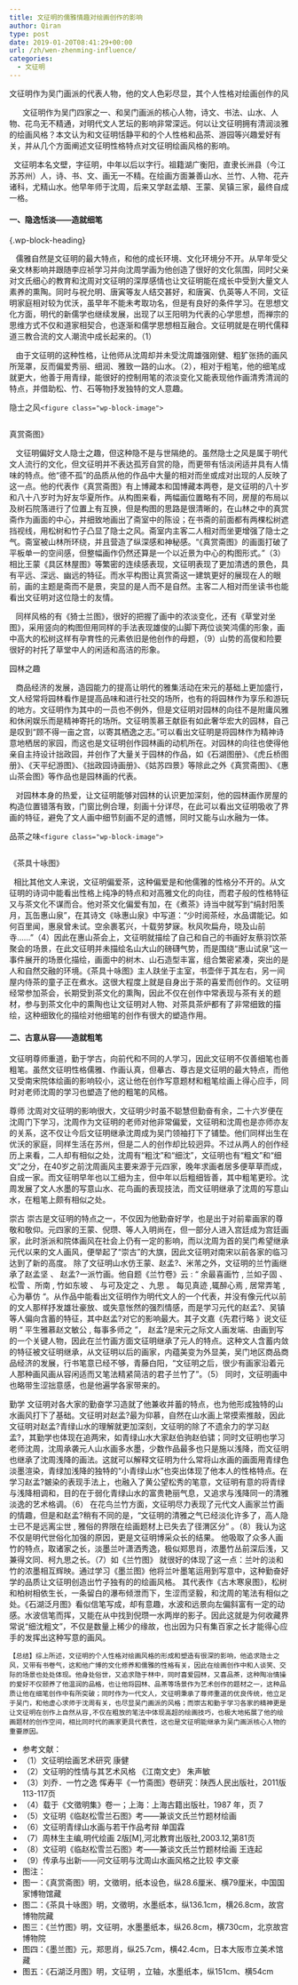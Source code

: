 ```yaml
---
title: 文征明的儒雅情趣对绘画创作的影响
author: Qiran
type: post
date: 2019-01-20T08:41:29+00:00
url: /zh/wen-zhenming-influence/
categories:
  - 文征明
---
```

<pre class="wp-block-preformatted">文征明作为吴门画派的代表人物，他的文人色彩尽显，其个人性格对绘画创作的风格、题材、内容上都有深远的影响，文征明的追求隐逸、渴慕园林的志趣塑造了他的细笔风格，而尊师重道的传统让文征明在题材广度和粗笔风格上有所突破。<br /></pre>

&nbsp;&nbsp;&nbsp;&nbsp;&nbsp;&nbsp;文征明作为吴门四家之一、和吴门画派的核心人物，诗文、书法、山水、人物、花鸟无不精通，对明代文人艺坛的影响非常深远。何以让文征明拥有清润淡雅的绘画风格？本文认为和文征明恬静平和的个人性格和品茶、游园等兴趣爱好有关，并从几个方面阐述文征明性格特点对文征明绘画风格的影响。

&nbsp;&nbsp;文征明本名文壁，字征明，中年以后以字行。祖籍湖广衡阳，直隶长洲县（今江苏苏州）人，诗、书、文、画无一不精。在绘画方面兼善山水、兰竹、人物、花卉诸科，尤精山水。他早年师于沈周，后来又学赵孟頫、王蒙、吴镇三家，最终自成一格。

#### 一、隐逸恬淡——造就细笔

 {.wp-block-heading}

&nbsp;&nbsp;&nbsp;儒雅自然是文征明的最大特点，和他的成长环境、文化环境分不开。从早年受父亲文林影响并跟随李应祯学习并向沈周学画为他创造了很好的文化氛围，同时父亲对文氏细心的教育和沈周对文征明的深厚感情也让文征明能在成长中受到大量文人素养的熏陶。同时与祝允明、唐寅等友人结交甚好，和唐寅、仇英等人不同，文征明家庭相对较为优沃，虽早年不能未考取功名，但是有良好的条件学习。在思想文化方面，明代的新儒学也继续发展，出现了以王阳明为代表的心学思想，而禅宗的思维方式不仅和道家相契合，也逐渐和儒学思想相互融合。文征明就是在明代儒释道三教合流的文人潮流中成长起来的。（1）

&nbsp;&nbsp;&nbsp;由于文征明的这种性格，让他师从沈周却并未受沈周雄强刚健、粗犷张扬的画风所笼罩，反而偏爱秀丽、细润、雅致一路的山水。（2），相对于粗笔，他的细笔成就更大，他善于用青绿，能很好的控制用笔的浓淡变化又能表现他作画清秀清润的特点，并借助松、竹、石等物抒发独特的文人意趣。

隐士之风`<figure class="wp-block-image">`

<img decoding="async" src="https://lh5.googleusercontent.com/l9gjoT-Cq0RrETIbqriTX5kRRJHHgnPA_BQr20dTMfoZcZdmLuLRwOzuh1agQGxXbzER7qNQPEr17NZy4eitqXfX8W_eJV0CWHQ0BuNteIF62cbCy-HXFl1ffDFsE9ZEI11oajgY" alt="" /> <figcaption>真赏斋图》</figcaption></figure>

&nbsp;&nbsp;&nbsp;文征明偏好文人隐士之趣，但这种隐不是与世隔绝的。虽然隐士之风是属于明代文人流行的文化，但文征明并不表达孤芳自赏的隐，而更带有恬淡闲适并具有人情味的特点。他“德不孤”的品质从他的作品中大量的相对而坐或成对出现的人反映了这一点。他的代表作《真赏斋图》有上博藏本和国博藏本两卷，是文征明的八十岁和八十八岁时为好友华夏所作。从构图来看，两幅画位置略有不同，房屋的布局以及树石院落进行了位置上有互换，但是构图的思路是很清晰的，在山林之中的真赏斋作为画面的中心，并细致地画出了斋室中的陈设；在书斋的前面都有两棵松树遮挡视线，用松树和竹子凸显了隐士之风。斋室内主客二人相对而坐更增强了隐士之气。斋室被山林所环绕，并且营造了纵深感和神秘感。“《真赏斋图》的画面打破了平板单一的空间感，但整幅画作仍然还算是一个以近景为中心的构图形式。”（3）相比王蒙《具区林屋图》等繁密的连续感表现，文征明表现了更加清透的景色，具有平远、深远、幽远的特征。而水平构图让真赏斋这一建筑更好的展现在人的眼前，画的主题是斋而不是景，突显的是人而不是自然。主客二人相对而坐读书也能看出文征明对这位隐士的友情。

&nbsp;&nbsp;&nbsp;同样风格的有《猗士兰图》，很好的把握了画中的浓淡变化，还有《草堂对坐图》，采用竖向的构图但用同样的手法表现雄俊的山脚下两位谈笑鸿儒的形象，画中高大的松树这样有孕育性的元素依旧是他创作的母题，（9）山势的高俊和险要很好的衬托了草堂中人的闲适和高洁的形象。

园林之趣

&nbsp;&nbsp;&nbsp;商品经济的发展，造园能力的提高让明代的雅集活动在宋元的基础上更加盛行，文人经常将园林看作是提高品味和进行社交的场所，也有的将园林作为享乐和游玩的地方。文征明作为其中的一员也不例外，但是文征明对园林的向往不是附庸风雅和休闲娱乐而是精神寄托的场所。文征明羡慕王献臣有如此奢华宏大的园林，自己是叹到“顾不得一亩之宫，以寄其栖逸之志。”可以看出文征明是将园林作为精神诗意地栖居的家园，而这也是文征明创作园林画的动机所在。对园林的向往也使得他亲自主持设计拙政园，并创作了大量关于园林的作品，如《石湖图册》、《虎丘桥图册》、《天平纪游图》、《拙政园诗画册》、《姑苏四景》等除此之外《真赏斋图》、《惠山茶会图》等作品也是园林画的代表。

&nbsp;&nbsp;&nbsp;对园林本身的热爱，让文征明能够对园林的认识更加深刻，他的园林画作房屋的构造位置错落有致，门窗比例合理，刻画十分详尽，在此可以看出文征明吸收了界画的特征，避免了文人画中细节刻画不足的遗憾，同时又能与山水融为一体。

品茶之味`<figure class="wp-block-image">`

<img decoding="async" src="https://lh3.googleusercontent.com/p0RXAXKSaL9Sko0rxYR2yTr1HBIE4ML1EN-mhMns_skySM1F5Wp0xxRO1uEZ20IjwsQw6Tz22iyIHOf7ni5L8cQSFZrXtSlO4mpfubXPdIyPoHO--r8OL71HuOdERnWrdoJKPHgd" alt="" /> <figcaption>《茶具十咏图》</figcaption></figure>

&nbsp;&nbsp;相比其他文人来说，文征明偏爱茶，这种偏爱是和他儒雅的性格分不开的。从文征明的诗词中能看出性格上纯净的特点和对高雅文化的向往，而君子般的性格特征又与茶文化不谋而合。他对茶文化偏爱有加，在《煮茶》诗当中就写到“绢封阳羡月，瓦缶惠山泉”，在其诗文《咏惠山泉》中写道：“少时阅茶经，水品谓能记。如何百里闻，惠泉曾未试。空余裹茗兴，十载劳梦寐。秋风吹扁舟，晓及山前寺……”（4）因此在惠山茶会上，文征明就描绘了自己和自己的书画好友蔡羽饮茶聚会的场景，在此文征明并未描绘名山大山的磅礴气势，而是围绕“惠山试泉”这一事件展开的场景化描绘，画面中的树木、山石造型丰富，组合繁密紧凑，突出的是人和自然交融的环境。《茶具十咏图》主人趺坐于主室，书壶伴于其左右，另一间屋内侍茶的童子正在煮水。这很大程度上就是自身出于茶的喜爱而创作的。文征明经常参加茶会，长期受到茶文化的熏陶，因此不仅在创作中常表现与茶有关的题材，参与到茶文化中的熏陶也让文征明对人物、对茶具茶炉都有了非常细致的描绘，这种细致化的描绘对他细笔的创作有很大的塑造作用。

#### 二、古意从容——造就粗笔

文征明尊师重道，勤于学古，向前代和不同的人学习，因此文征明不仅善细笔也善粗笔。虽然文征明性格儒雅、作画认真，但摹古、尊古是文征明的最大特点，而他又受南宋院体绘画的影响较小，这让他在创作写意题材和粗笔绘画上得心应手，同时对老师沈周的学习也塑造了他的粗笔的风格。

尊师
沈周对文征明的影响很大，文征明少时虽不聪慧但勤奋有余，二十六岁便在沈周门下学习，沈周作为文征明的老师对他非常偏爱，文征明和沈周也是亦师亦友的关系，这不仅让今后文征明继承沈周成为吴门领袖打下了铺垫。他们同样出生在优沃的家庭，同样生活在苏州，但是二人的创作却比较迥异。不过从两人的创作经历上来看，二人却有相似之处，沈周有“粗沈”和“细沈”，文征明也有“粗文”和“细文”之分，在40岁之前沈周画风主要来源于元四家，晚年求画者居多便草草而成，自成一家。而文征明早年也以工细为主，但中年以后粗细皆善，其中粗笔更珍。沈周发展了文人水墨的写意山水、花鸟画的表现技法，而文征明继承了沈周的写意山水，在粗笔上颇有相似之处。

崇古
崇古是文征明的特点之一，不仅因为他勤奋好学，也是出于对前辈画家的尊敬和敬仰。元四家的王蒙、倪瓒、等人入明尚在，但一部分人进入宫廷成为宫廷画家，此时浙派和院体画风在社会上仍有一定的影响，而以沈周为首的吴门希望继承元代以来的文人画风，便举起了“崇古”的大旗，因此文征明对南宋以前各家的临习达到了新的高度。
除了文征明山水仿王蒙、赵孟?、米芾之外，文征明的兰竹画继承了赵孟坚 、 赵孟?一派竹画。他自题《兰竹卷》云 : “ 余最喜画竹 , 兰如子固 、松雪 、所南 , 竹如东坡 、 与可及定之 、九思 。 每见真迹 ,辄醉心焉 , 居常弄笔 , 心为摹仿 &#8220;。从作品中能看出文征明作为明代文人的一个代表，并没有像元代以前的文人那样抒发雄壮豪放、或失意怅然的强烈情感，而是学习元代的赵孟?、吴镇等人偏向含蓄的特征，其中赵孟?对它的影响最大。其子文嘉《先君行略 》说文征明 “ 平生雅慕赵文敏公 , 每事多师之 ”， 赵孟?是宋元之际文人画发端、由画到写的一个关键人物，因此在兰竹画方面文征明继承了元人的特点。这种文人含蓄内敛的特征被文征明继承，从文征明以后的画家，内蕴美变为外显美，吴门地区商品商品经济的发展，行书笔意已经不够，青藤白阳，“文征明之后，很少有画家沿着元人那种画风画从容闲适而又笔法精紧简洁的君子兰竹了”。（5）
同时，文征明画中也略带生涩拙意感，也是他遍学各家带来的。

勤学
文征明对各大家的勤奋学习造就了他兼收并蓄的特点，也为他形成独特的山水画风打下了基础。文征明对赵孟?最为仰慕，自然在山水画上常摸索推敲，因此文征明对赵孟?青绿山水的理解就更加深刻，文征明的除了不遗余力的学习赵孟?，其勤学也体现在追两宋，如青绿山水大家赵伯驹赵伯骕；同时文征明也学习老师沈周，沈周承袭元人山水画多水墨，少数作品最多也只是施以浅降，而文征明也继承了沈周浅降的画法。这就可以解释文征明为什么常将山水画的画面用青绿色淡墨渲染，青绿加浅降的独特的“小青绿山水”也突出体现了他本人的性格特点。在学习赵孟?皴染的表现手法上，也融入了黄公望松秀的笔意，文征明有意的将青绿与浅降相调和，目的在于弱化青绿山水的富贵艳丽气息，又追求与浅降同一的清雅淡逸的艺术格调。（6）
在花鸟兰竹方面，文征明尽力表现了元代文人画家兰竹画的情趣，但是和赵孟?稍有不同的是，“文征明的清雅之气已经淡化许多了，高人隐士已不是远离尘世 , 雅俗的界限在绘画题材上已失去了径渭区分” 。（8）我认为这不仅是明代世俗化加强的原因，更是文征明博采众长的结果。
他吸取了众多人画竹的特点，取诸家之长，淡墨兰叶潇洒秀逸，极似郑思肖，浓墨竹丛前深后浅，又兼得文同、柯九思之长。（7）如《兰竹图》 就很好的体现了这一点：兰叶的淡和竹的浓墨相互辉映。通过学习《墨兰图》他将兰叶墨笔运用到写意中，这种勤奋好学的品质让文征明创造出竹子独有的的绘画风格。
其代表作《古木寒泉图》，松树和柏树相依生长，一条留白的瀑布倾泄而下，生涩而坚毅，和沈周的笔法有相似之处。《石湖泛月图》看似信笔写成，却有意趣，水波和远景向左偏斜富有一定的动感。水波信笔而挥，又能在从中找到倪瓒一水两岸的影子。因此这就是为何收藏界常说“细沈粗文”，不仅是数量上稀少的缘故，也出因为只有集百家之长才能得心应手的发挥出这种写意的画风。

<pre class="wp-block-code"><code>【总结】综上所述，文征明的个人性格对绘画风格的形成和塑造有很深的影响，他追求隐士之风，又带有书卷气，这和他广博的文化修养和儒雅的性格有关，因此在绘画创作中和人谈笑、交际的场景也处处体现。他身处俗世，又追求隐于林中，同时喜爱园林，又喜品茶，这种陶冶情操的爱好不仅颐养了他温润的品格，也让他将园林、品茶等场景作为艺术创作的题材之一，这种品质让他在细笔创作中有所突破；同时作为一代文人，文征明秉承了尊师重道的优良传统，他立足于吴门，和他虚心求师于沈周有关，也尽显吴门画派的风格；而崇古和勤于学习各家的精神更是让文征明在创作上自然从容,不仅在粗放的笔法中体现高超的绘画技巧，也极大地拓展了他的绘画题材的创作空间，相比同时代的画家更具代表性，这也是文征明能继承为吴门画派核心人物的重要原因。</code></pre>

<ul class="wp-block-list">
  <li>
    参考文献：
  </li>
  <li>
    （1）文征明绘画艺术研究 康健
  </li>
  <li>
    （2）文征明的性情与其艺术风格 《江南文史》 朱声敏
  </li>
  <li>
    （3）刘乔．一竹之逸 恽寿平《一竹斋图》卷研究：陕西人民出版社，2011版 113-117页
  </li>
  <li>
    （4）载于《文徵明集》卷一；上海：上海古籍出版社，1987 年，页 7
  </li>
  <li>
    （5）文征明《临赵松雪兰石图》考——兼谈文氏兰竹题材绘画
  </li>
  <li>
    （6）文征明青绿山水画与若干作品考辩 单国霖
  </li>
  <li>
    （7）周林生主编,明代绘画 2版[M],河北教育出版社,2003.12,第81页
  </li>
  <li>
    （8）文征明《临赵松雪兰石图》考——兼谈文氏兰竹题材绘画 王连起
  </li>
  <li>
    （9）传承与出新——问文征明与沈周山水画风格之比较 李文豪
  </li>
  <li>
    图注：
  </li>
  <li>
    图一：《真赏斋图》明，文徵明，纸本设色，纵28.6厘米、横79厘米，中国国家博物馆藏
  </li>
  <li>
    图二：《茶具十咏图》明，文徵明，水墨纸本，纵136.1cm，横26.8cm，故宫博物院藏
  </li>
  <li>
    图三：《兰竹图》明，文征明，水墨墨纸本，纵26.8cm，横730cm，北京故宫博物院
  </li>
  <li>
    图四：《墨兰图》元，郑思肖，纵25.7cm，横42.4cm，日本大阪市立美术馆藏
  </li>
  <li>
    图五：《石湖泛月图》明，文征明 ，立轴，水墨纸本，纵151cm、横54cm
  </li>
</ul>
